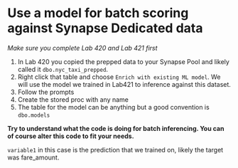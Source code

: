# Use a model for batch scoring against Synapse Dedicated data

_Make sure you complete Lab 420 and Lab 421 first_

1. In Lab 420 you copied the prepped data to your Synapse Pool and likely called it `dbo.nyc_taxi_prepped`.
1. Right click that table and choose `Enrich with existing ML model`.  We will use the model we trained in Lab421 to inference against this dataset.
1. Follow the prompts
1. Create the stored proc with any name
1. The table for the model can be anything but a good convention is `dbo.models`

**Try to understand what the code is doing for batch inferencing.  You can of course alter this code to fit your needs.**

`variable1` in this case is the prediction that we trained on, likely the target was fare_amount.  

